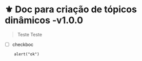 <!-- topicos.dyn.1.0.0.md -->
# ⚜️ Doc para criação de tópicos dinâmicos -v1.0.0

> Teste
> Teste

- [ ] checkboc

```
    alert("ok")

```